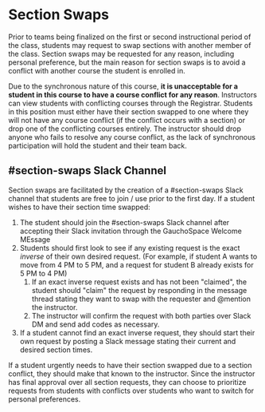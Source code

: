 # Section Swaps

Prior to teams being finalized on the first or second instructional period of the class, students may request to swap sections with another member of the class. Section swaps may be requested for any reason, including personal preference, but the main reason for section swaps is to avoid a conflict with another course the student is enrolled in.

Due to the synchronous nature of this course, **it is unacceptable for a student in this course to have a course conflict for any reason**. Instructors can view students with conflicting courses through the Registrar. Students in this position must either have their section swapped to one where they will not have any course conflict (if the conflict occurs with a section) or drop one of the conflicting courses entirely. The instructor should drop anyone who fails to resolve any course conflict, as the lack of synchronous participation will hold the student and their team back.

## #section-swaps Slack Channel

Section swaps are facilitated by the creation of a #section-swaps Slack channel that students are free to join / use prior to the first day. If a student wishes to have their section time swapped:

1. The student should join the #section-swaps Slack channel after accepting their Slack invitation through the GauchoSpace Welcome MEssage
2. Students should first look to see if any existing request is the exact *inverse* of their own desired request. (For example, if student A wants to move from 4 PM to 5 PM, and a request for student B already exists for 5 PM to 4 PM)
   1. If an exact inverse request exists and has not been "claimed", the student should "claim" the request by responding in the message thread stating they want to swap with the requester and @mention the instructor.
   2. The instructor will confirm the request with both parties over Slack DM and send add codes as necessary.
3. If a student cannot find an exact inverse request, they should start their own request by posting a Slack message stating their current and desired section times.

If a student urgently needs to have their section swapped due to a section conflict, they should make that known to the instructor. Since the instructor has final approval over all section requests, they can choose to prioritize requests from students with conflicts over students who want to switch for personal preferences.
